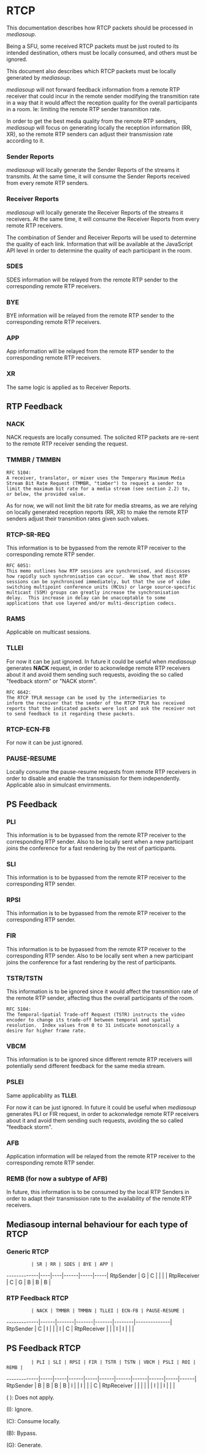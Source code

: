 # RTCP

This documentation describes how RTCP packets should be processed in *mediasoup*.

Being a SFU, some received RTCP packets must be just routed to its intended destination, others must be locally consumed, and others must be ignored.

This document also describes which RTCP packets must be locally generated by *mediasoup*.

*mediasoup* will not forward feedback information from a remote RTP receiver that could incur in the remote sender modifying the transmition rate in a way that it would affect the reception quality for the overall participants in a room. Ie: limiting the remote RTP sender transmition rate.

In order to get the best media quality from the remote RTP senders, *mediasoup* will focus on generating locally the reception information (RR, XR), so the remote RTP senders can adjust their transmission rate according to it.

### Sender Reports

*mediasoup* will locally generate the Sender Reports of the streams it transmits. At the same time, it will consume the Sender Reports received from every remote RTP senders.

### Receiver Reports

*mediasoup* will locally generate the Receiver Reports of the streams it receivers. At the same time, it will consume the Receiver Reports from every remote RTP receivers.

The combination of Sender and Receiver Reports will be used to determine the quality of each link. Information that will be available at the JavaScript API level in order to determine the quality of each participant in the room.

### SDES

SDES information will be relayed from the remote RTP sender to the corresponding remote RTP receivers.

### BYE

BYE information will be relayed from the remote RTP sender to the corresponding remote RTP receivers.

### APP

App information will be relayed from the remote RTP sender to the corresponding remote RTP receivers.

### XR

The same logic is applied as to Receiver Reports.

## RTP Feedback

### NACK

NACK requests are locally consumed. The solicited RTP packets are re-sent to the remote RTP receiver sending the request.

### TMMBR / TMMBN

```
RFC 5104:
A receiver, translator, or mixer uses the Temporary Maximum Media
Stream Bit Rate Request (TMMBR, "timber") to request a sender to
limit the maximum bit rate for a media stream (see section 2.2) to,
or below, the provided value.
```
As for now, we will not limit the bit rate for media streams, as we are relying on locally generated reception reports (RR, XR) to make the remote RTP senders adjust their transmition rates given such values.

### RTCP-SR-REQ

This information is to be bypassed from the remote RTP receiver to the corresponding remote RTP sender.

```
RFC 6051:
This memo outlines how RTP sessions are synchronised, and discusses
how rapidly such synchronisation can occur.  We show that most RTP
sessions can be synchronised immediately, but that the use of video
switching multipoint conference units (MCUs) or large source-specific
multicast (SSM) groups can greatly increase the synchronisation
delay.  This increase in delay can be unacceptable to some
applications that use layered and/or multi-description codecs.
```

### RAMS

Applicable on multicast sessions.

### TLLEI

For now it can be just ignored. In future it could be useful when *mediasoup* generates **NACK** request, in order to ackonwledge remote RTP receivers about it and avoid them sending such requests, avoiding the so called "feedback storm" or "NACK storm".

```
RFC 6642:
The RTCP TPLR message can be used by the intermediaries to
inform the receiver that the sender of the RTCP TPLR has received
reports that the indicated packets were lost and ask the receiver not
to send feedback to it regarding these packets.
```

### RTCP-ECN-FB	

For now it can be just ignored.

### PAUSE-RESUME

Locally consume the pause-resume requests from remote RTP receivers in order to disable and enable the transmission for them independently. Applicable also in simulcast envirnments.

## PS Feedback

### PLI

This information is to be bypassed from the remote RTP receiver to the corresponding RTP sender.
Also to be locally sent when a new participant joins the conference for a fast rendering by the rest of participants.

### SLI

This information is to be bypassed from the remote RTP receiver to the corresponding RTP sender.

### RPSI

This information is to be bypassed from the remote RTP receiver to the corresponding RTP sender.

### FIR

This information is to be bypassed from the remote RTP receiver to the corresponding RTP sender.
Also to be locally sent when a new participant joins the conference for a fast rendering by the rest of participants.

### TSTR/TSTN

This information is to be ignored since it would affect the transmition rate of the remote RTP sender, affecting thus the overall participants of the room.

```
RFC 5104:
The Temporal-Spatial Trade-off Request (TSTR) instructs the video
encoder to change its trade-off between temporal and spatial
resolution.  Index values from 0 to 31 indicate monotonically a
desire for higher frame rate.
```

### VBCM

This information is to be ignored since different remote RTP receivers will potentially send different feedback for the same media stream.

### PSLEI

Same applicability as **TLLEI**.

For now it can be just ignored. In future it could be useful when *mediasoup* generates PLI or FIR request, in order to ackonwledge remote RTP receivers about it and avoid them sending such requests, avoiding the so called "feedback storm".

### AFB

Application information will be relayed from the remote RTP receiver to the corresponding remote RTP sender.

### REMB (for now a subtype of AFB)

In future, this information is to be consumed by the local RTP Senders in order to adapt their transmission rate to the availability of the remote RTP receivers.


## Mediasoup internal behaviour for each type of RTCP

### Generic RTCP

             | SR | RR | SDES | BYE | APP |
-------------|----|----|------|-----|-----|
 RtpSender   |  G |  C |      |     |     |
 RtpReceiver |  C |  G |  B   |  B  |  B  |

### RTP Feedback RTCP
 
             | NACK | TMMBR | TMMBN | TLLEI | ECN-FB | PAUSE-RESUME |
-------------|------|-------|-------|-------|--------|--------------|
 RtpSender   |   C  |   I   |       |       |    I   |       C      |
 RtpReceiver |      |       |   I   |   I   |        |              |
 
## PS Feedback RTCP
 
             | PLI | SLI | RPSI | FIR | TSTR | TSTN | VBCM | PSLI | ROI | REMB |
-------------|-----|-----|------|-----|------|------|------|------|-----|------|
 RtpSender   |  B  |  B  |  B   |  B  |  I   |      |  I   |      |     |  C   |
 RtpReceiver |     |     |      |     |      |  I   |      |   I  |     |      |
 
 
( ): Does not apply.

(I): Ignore. 

(C): Consume locally.

(B): Bypass.

(G): Generate. 
